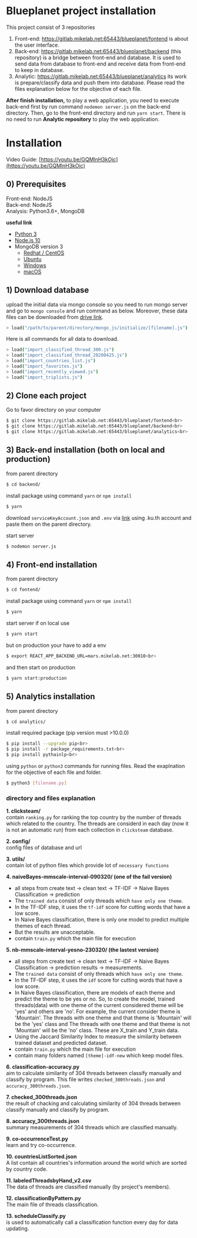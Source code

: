 # Blueplanet project installation
This project consist of 3 repositories
1. Front-end: https://gitlab.mikelab.net:65443/blueplanet/fontend is about the user interface.
2. Back-end: https://gitlab.mikelab.net:65443/blueplanet/backend (this repository) is a bridge between front-end and database. It is used to send data from database to front-end and receive data from front-end to keep in database.
3. Analytic: https://gitlab.mikelab.net:65443/blueplanet/analytics its work is prepare/classify data and push them into database. Please read the files explanation below for the objective of each file.

**After finish installation,** to play a web application, you need to execute back-end first by run command `nodemon server.js` on the back-end directory. Then, go to the front-end directory and run `yarn start`. There is no need to run **Analytic repository** to play the web application.

# Installation
Video Guide: [https://youtu.be/GQMlnH3kOjc](https://youtu.be/GQMlnH3kOjc)

## 0) Prerequisites
Front-end: NodeJS<br>
Back-end: NodeJS<br>
Analysis: Python3.6+, MongoDB<br>

**useful link**
* [Python 3](https://www.python.org/downloads/)
* [Node.js 10](https://nodejs.org/en/download/)
* MongoDB version 3
  * [Redhat / CentOS](https://docs.mongodb.com/manual/tutorial/install-mongodb-on-red-hat/)
  * [Ubuntu](https://docs.mongodb.com/manual/tutorial/install-mongodb-on-ubuntu/)
  * [Windows](https://docs.mongodb.com/manual/tutorial/install-mongodb-on-windows/)
  * [macOS](https://docs.mongodb.com/manual/tutorial/install-mongodb-on-os-x/)

## 1) Download database
upload the initial data via mongo console so you need to run mongo server and go to `mongo console` and run command as below. Moreover, these data files can be downloaded from [drive link](https://drive.google.com/open?id=1o32lGgDkFFnpxfMkUGmORJvJnJQb1h9L).
```bash
> load("/path/to/parent/directory/mongo_js/initialize/[filename].js")
```
Here is all commands for all data to download. 
```bash
> load("import_classified_thread_300.js")
> load("import_classified_thread_20200425.js")
> load("import_countries_list.js")
> load("import_favorites.js")
> load("import_recently_viewed.js")
> load("import_triplists.js")
``` 

## 2) Clone each project
Go to favor directory on your computer
```bash
$ git clone https://gitlab.mikelab.net:65443/blueplanet/fontend<br>
$ git clone https://gitlab.mikelab.net:65443/blueplanet/backend<br>
$ git clone https://gitlab.mikelab.net:65443/blueplanet/analytics<br>
```

## 3) Back-end installation (both on local and production)
from parent directory
```bash
$ cd backend/
```

install package using command `yarn` or `npm install`
```bash
$ yarn
```

download `serviceKeyAccount.json` and `.env` via [link](https://drive.google.com/drive/folders/1DeOhtd_30hqlwL3_cbPWbZNQRmR2YL61?usp=sharing) using .ku.th account and paste them on the parent directory.

start server
```bash
$ nodemon server.js
```

## 4) Front-end installation
from parent directory
```bash
$ cd fontend/
```

install package using command `yarn` or `npm install`
```bash
$ yarn
```

start server if on local use
```bash
$ yarn start
```

but on production your have to add a env
```bash
$ export REACT_APP_BACKEND_URL=mars.mikelab.net:30010<br>
```

and then start on production
```bash
$ yarn start:production
```

## 5) Analytics installation
from parent directory
```bash
$ cd analytics/
```

install required package (pip version must >10.0.0)
```bash
$ pip install --upgrade pip<br>
$ pip install -r package_requirements.txt<br>
$ pip install pythainlp<br>
```

using `python` or `python3` commands for running files. Read the exaplnation for the objective of each file and folder.
```bash
$ python3 [filename.py]
```

### directory and files explanation
**1. clicksteam/**<br>
contain `ranking.py` for ranking the top country by the number of threads which related to the country. The threads are considerd in each day (now it is not an automatic run) from each collection in `clicksteam` database.

**2. config/**<br>
config files of database and url

**3. utils/**<br>
contain lot of python files which provide lot of `necessary functions`

**4. naiveBayes-mmscale-interval-090320/ (one of the fail version)**<br>
- all steps from create text -> clean text -> TF-IDF -> Naive Bayes Classification -> prediction
- The `trained data` consist of only threads which `have only one theme`.
- In the TF-IDF step, it uses the `tf-idf` score for cutting words that have a low score.
- In Naive Bayes classification, there is only one model to predict multiple themes of each thread.
- But the results are unacceptable.
- contain `train.py` which the main file for execution

**5. nb-mmscale-interval-yesno-230320/ (the lastest version)**<br>
- all steps from create text -> clean text -> TF-IDF -> Naive Bayes Classification -> prediction results -> measurements.
- The `trained data` consist of only threads which `have only one theme`.
- In the TF-IDF step, it uses the `idf` score for cutting words that have a low score.
- In Naive Bayes classification, there are models of each theme and predict the theme to be yes or no. So, to create the model, trained threads(data) with one theme of the current considered theme will be 'yes' and others are 'no'. For example, the current consider theme is 'Mountain'. The threads with one theme and that theme is 'Mountain' will be the 'yes' class and The threads with one theme and that theme is not 'Mountain' will be the 'no' class. These are X_train and Y_train data.
- Using the Jaccard Similarity Index to measure the similarity between trained dataset and predicted dataset.
- contain `train.py` which the main file for execution
- contain many folders named `[theme]-idf-new` which keep model files.

**6. classification-accuracy.py**<br>
aim to calculate similarity of 304 threads between classify manually and classify by program. This file writes `checked_300threads.json` and `accuracy_300threads.json`.

**7. checked_300threads.json**<br>
the result of chacking and calculating similarity of 304 threads between classify manually and classify by program.

**8. accuracy_300threads.json**<br>
summary measurements of 304 threads which are classified manually.

**9. co-occurrenceTest.py**<br>
learn and try co-occurrence.

**10. countriesListSorted.json**<br>
A list contain all countries's information around the world which are sorted by country code.

**11. labeledThreadsbyHand_v2.csv**<br>
The data of threads are classified manually (by project's members).

**12. classificationByPattern.py**<br>
The main file of threads classification.

**13. scheduleClassify.py**<br>
is used to automatically call a classification function every day for data updating.

